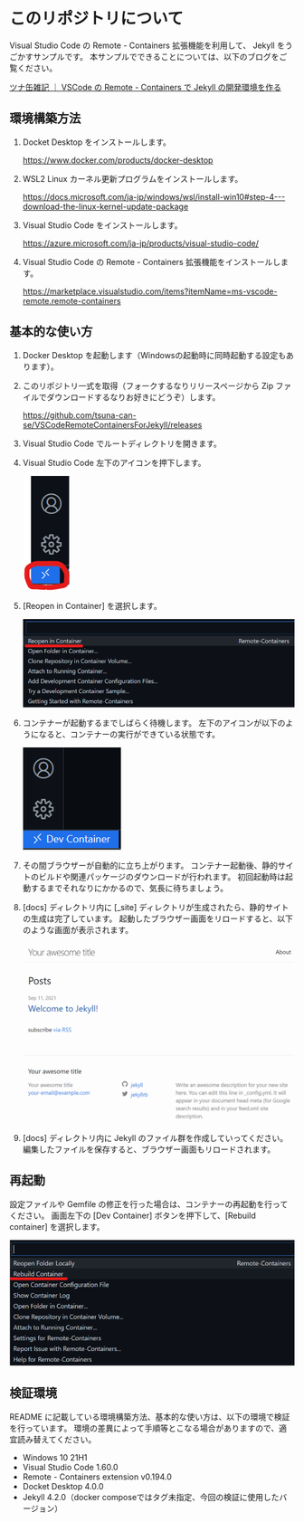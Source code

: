 # このリポジトリについて

Visual Studio Code の Remote - Containers 拡張機能を利用して、 Jekyll をうごかすサンプルです。
本サンプルでできることについては、以下のブログをご覧ください。

[ツナ缶雑記 ｜ VSCode の Remote - Containers で Jekyll の開発環境を作る](https://tsuna-can.hateblo.jp/entry/2021/09/13/090000)

## 環境構築方法

1. Docket Desktop をインストールします。

   <https://www.docker.com/products/docker-desktop>

1. WSL2 Linux カーネル更新プログラムをインストールします。

   <https://docs.microsoft.com/ja-jp/windows/wsl/install-win10#step-4---download-the-linux-kernel-update-package>

1. Visual Studio Code をインストールします。

   <https://azure.microsoft.com/ja-jp/products/visual-studio-code/>

1. Visual Studio Code の Remote - Containers 拡張機能をインストールします。

   <https://marketplace.visualstudio.com/items?itemName=ms-vscode-remote.remote-containers>

## 基本的な使い方

1. Docker Desktop を起動します（Windowsの起動時に同時起動する設定もあります）。

1. このリポジトリ一式を取得（フォークするなりリリースページから Zip ファイルでダウンロードするなりお好きにどうぞ）します。

   <https://github.com/tsuna-can-se/VSCodeRemoteContainersForJekyll/releases>

1. Visual Studio Code でルートディレクトリを開きます。

1. Visual Studio Code 左下のアイコンを押下します。

   ![リモートウィンドウを開くボタンを押下](readme-images/remote-containers-button.png)

1. [Reopen in Container] を選択します。

   ![Reopen in Containerを選択](readme-images/select-reopen-in-container.png)

1. コンテナーが起動するまでしばらく待機します。
   左下のアイコンが以下のようになると、コンテナーの実行ができている状態です。

   ![Dev Container の起動](readme-images/dev-container.png)

1. その間ブラウザーが自動的に立ち上がります。
   コンテナー起動後、静的サイトのビルドや関連パッケージのダウンロードが行われます。
   初回起動時は起動するまでそれなりにかかるので、気長に待ちましょう。

1. [docs] ディレクトリ内に [_site] ディレクトリが生成されたら、静的サイトの生成は完了しています。
   起動したブラウザー画面をリロードすると、以下のような画面が表示されます。

   ![Jekyll の最初の画面が表示される](readme-images/jekyll-first-screen.png)

1. [docs] ディレクトリ内に Jekyll のファイル群を作成していってください。
   編集したファイルを保存すると、ブラウザー画面もリロードされます。

## 再起動

設定ファイルや Gemfile の修正を行った場合は、コンテナーの再起動を行ってください。
画面左下の [Dev Container] ボタンを押下して、[Rebuild container] を選択します。

![Rebuild Container を選択](readme-images/select-rebuild-container.png)

## 検証環境

README に記載している環境構築方法、基本的な使い方は、以下の環境で検証を行っています。
環境の差異によって手順等とこなる場合がありますので、適宜読み替えてください。

- Windows 10 21H1
- Visual Studio Code 1.60.0
- Remote - Containers extension v0.194.0
- Docket Desktop 4.0.0
- Jekyll 4.2.0（docker composeではタグ未指定、今回の検証に使用したバージョン）
